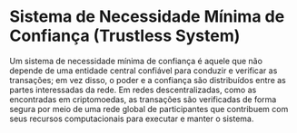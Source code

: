 # Sistema de Necessidade Mínima de Confiança (Trustless System)

Um sistema de necessidade mínima de confiança é aquele que não depende de uma entidade central confiável para conduzir e verificar as transações; em vez disso, o poder e a confiança são distribuídos entre as partes interessadas da rede. Em redes descentralizadas, como as encontradas em criptomoedas, as transações são verificadas de forma segura por meio de uma rede global de participantes que contribuem com seus recursos computacionais para executar e manter o sistema.